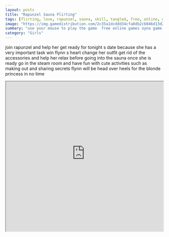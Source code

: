 ```yaml
---
layout: posts
title: "Rapunzel Sauna Flirting"
tags: [flirting, love, rapunzel, sauna, skill, tangled, free, online, games, oyna, game, free, games, play, play, games]
image: "https://img.gamedistribution.com/2c35a1dcddd34cfa8db2cb046d13d240.jpg"
summary: "use your mouse to play the game  free online games oyna game free games play play games"
category: "Girls"
---
```


join rapunzel and help her get ready for tonight s date because she has a very important task win flynn s heart change her outfit get rid of the accessories and help her relax before going into the sauna once she is ready go in the steam room and have fun with cute activities such as making out and sharing secrets flynn will be head over heels for the blonde princess in no time

<iframe width="100%" height="480px;" src="https://flash.gamedistribution.com?game=2c35a1dcddd34cfa8db2cb046d13d240"></iframe>